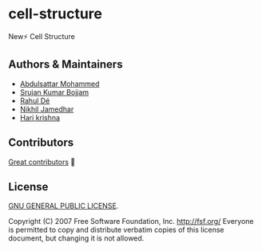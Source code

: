 # cell-structure
New:zap: Cell Structure


## Authors & Maintainers
- [Abdulsattar Mohammed](https://github.com/abdulsattar)
- [Srujan Kumar Bojjam](https://github.com/srujankumar)
- [Rahul Dé](https://github.com/lispyclouds)
- [Nikhil Jamedhar](https://github.com/nikhiljamedhar)
- [Hari krishna](https://github.com/harikrishnakanchi)

## Contributors
[Great contributors](https://github.com/balaswecha/cell-structure/graphs/contributors) :tada:

## License

[GNU GENERAL PUBLIC LICENSE](./LICENSE).

 Copyright (C) 2007 Free Software Foundation, Inc. <http://fsf.org/>
 Everyone is permitted to copy and distribute verbatim copies
 of this license document, but changing it is not allowed.
